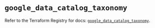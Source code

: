 # `google_data_catalog_taxonomy`

Refer to the Terraform Registry for docs: [`google_data_catalog_taxonomy`](https://registry.terraform.io/providers/hashicorp/google/6.9.0/docs/resources/data_catalog_taxonomy).
